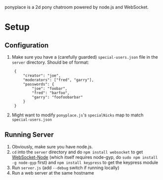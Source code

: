ponyplace is a 2d pony chatroom powered by node.js and WebSocket.

Setup
=====

Configuration
-------------

1. Make sure you have a (carefully guarded) `special-users.json` file in the `server` directory. Should be of format:

        {
            "creator": "joe",
            "moderators": ["fred", "garry"],
            "passwords": {
                "joe": "foobar",
                "fred": "barfoo",
                "garry": "foofoobarbar"
            }
        }

2. Might want to modify `ponyplace.js`'s `specialNicks` map to match `special-users.json`

Running Server
--------------

1. Obviously, make sure you have node.js.
2. `cd` into the `server` directory and do `npm install websocket` to get [WebSocket-Node](https://github.com/Worlize/WebSocket-Node) (which itself requires node-gyp, do `sudo npm install -g node-gyp` first) and `npm install keypress` to get the keypress module
3. Run `server.js` (add `--debug` switch if running locally)
4. Run a web server at the same hostname
